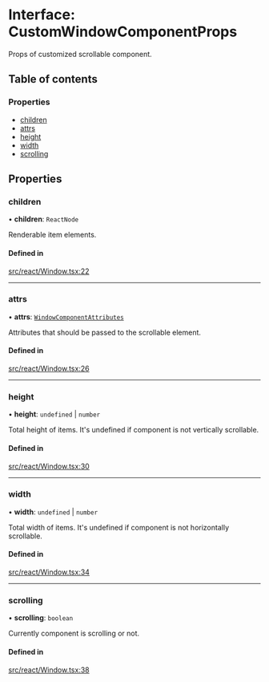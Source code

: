 # Interface: CustomWindowComponentProps

Props of customized scrollable component.

## Table of contents

### Properties

- [children](CustomWindowComponentProps.md#children)
- [attrs](CustomWindowComponentProps.md#attrs)
- [height](CustomWindowComponentProps.md#height)
- [width](CustomWindowComponentProps.md#width)
- [scrolling](CustomWindowComponentProps.md#scrolling)

## Properties

### children

• **children**: `ReactNode`

Renderable item elements.

#### Defined in

[src/react/Window.tsx:22](https://github.com/inokawa/virtua/blob/321db41/src/react/Window.tsx#L22)

___

### attrs

• **attrs**: [`WindowComponentAttributes`](../API.md#windowcomponentattributes)

Attributes that should be passed to the scrollable element.

#### Defined in

[src/react/Window.tsx:26](https://github.com/inokawa/virtua/blob/321db41/src/react/Window.tsx#L26)

___

### height

• **height**: `undefined` \| `number`

Total height of items. It's undefined if component is not vertically scrollable.

#### Defined in

[src/react/Window.tsx:30](https://github.com/inokawa/virtua/blob/321db41/src/react/Window.tsx#L30)

___

### width

• **width**: `undefined` \| `number`

Total width of items. It's undefined if component is not horizontally scrollable.

#### Defined in

[src/react/Window.tsx:34](https://github.com/inokawa/virtua/blob/321db41/src/react/Window.tsx#L34)

___

### scrolling

• **scrolling**: `boolean`

Currently component is scrolling or not.

#### Defined in

[src/react/Window.tsx:38](https://github.com/inokawa/virtua/blob/321db41/src/react/Window.tsx#L38)
